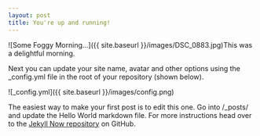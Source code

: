 ```yaml
---
layout: post
title: You're up and running!
---
```


<a onclick="openModal();currentSlide(1)" class="hover-shadow">![Some Foggy Morning...]({{ site.baseurl }}/images/DSC_0883.jpg)</a>This was a delightful morning.

Next you can update your site name, avatar and other options using the _config.yml file in the root of your repository (shown below).

![_config.yml]({{ site.baseurl }}/images/config.png)

The easiest way to make your first post is to edit this one. Go into /_posts/ and update the Hello World markdown file. For more instructions head over to the [Jekyll Now repository](https://github.com/barryclark/jekyll-now) on GitHub.